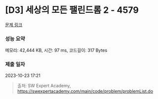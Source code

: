 # [D3] 세상의 모든 팰린드롬 2 - 4579 

[문제 링크](https://swexpertacademy.com/main/code/problem/problemDetail.do?contestProbId=AWQAz7IqAH8DFAWh) 

### 성능 요약

메모리: 42,444 KB, 시간: 97 ms, 코드길이: 317 Bytes

### 제출 일자

2023-10-23 17:21



> 출처: SW Expert Academy, https://swexpertacademy.com/main/code/problem/problemList.do